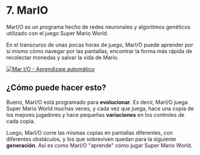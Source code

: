 # 7. MarIO

MarI/O es un programa hecho de redes neuronales y algoritmos genéticos utilizado con el juego Super Mario World.

En el transcurso de unas pocas horas de juego, MarI/O puede aprender por sí mismo cómo navegar por las pantallas, encontrar la forma más rápida de recolectar monedas y salvar la vida de Mario.

[![Mar I/O - Aprendizaje automático](https://res.cloudinary.com/marcomontalbano/image/upload/v1671563486/video_to_markdown/images/youtube--qv6UVOQ0F44-c05b58ac6eb4c4700831b2b3070cd403.jpg)](https://www.youtube.com/watch?v=qv6UVOQ0F44 "Mar I/O - Aprendizaje automático")

## ¿Cómo puede hacer esto?

Bueno, MarI/O está programado para **evolucionar**. Es decir, MarI/O juega Super Mario World muchas veces, y cada vez que juega, hace una copia de los mejores jugadores y hace pequeñas **variaciones** en los controles de cada copia.

Luego, MarI/O corre las mismas copias en pantallas diferentes, con diferentes obstáculos, y los que sobreviven quedan para la siguiente **generación**. Así es como MarI/O "aprende" cómo jugar Super Mario World.
